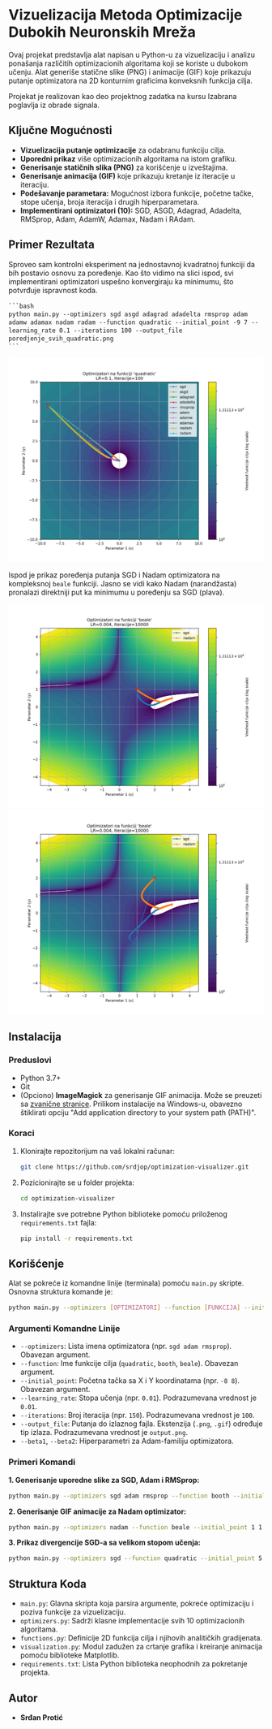 # Vizuelizacija Metoda Optimizacije Dubokih Neuronskih Mreža

Ovaj projekat predstavlja alat napisan u Python-u za vizuelizaciju i analizu ponašanja različitih optimizacionih algoritama koji se koriste u dubokom učenju. Alat generiše statične slike (PNG) i animacije (GIF) koje prikazuju putanje optimizatora na 2D konturnim graficima konveksnih funkcija cilja.

Projekat je realizovan kao deo projektnog zadatka na kursu Izabrana poglavlja iz obrade signala.

## Ključne Mogućnosti

-   **Vizuelizacija putanje optimizacije** za odabranu funkciju cilja.
-   **Uporedni prikaz** više optimizacionih algoritama na istom grafiku.
-   **Generisanje statičnih slika (PNG)** za korišćenje u izveštajima.
-   **Generisanje animacija (GIF)** koje prikazuju kretanje iz iteracije u iteraciju.
-   **Podešavanje parametara:** Mogućnost izbora funkcije, početne tačke, stope učenja, broja iteracija i drugih hiperparametara.
-   **Implementirani optimizatori (10):** SGD, ASGD, Adagrad, Adadelta, RMSprop, Adam, AdamW, Adamax, Nadam i RAdam.

## Primer Rezultata
Sproveo sam kontrolni eksperiment na jednostavnoj kvadratnoj funkciji da bih postavio osnovu za poređenje. Kao što vidimo na slici ispod, svi implementirani optimizatori uspešno konvergiraju ka minimumu, što potvrđuje ispravnost koda.

    ```bash
    python main.py --optimizers sgd asgd adagrad adadelta rmsprop adam adamw adamax nadam radam --function quadratic --initial_point -9 7 --learning_rate 0.1 --iterations 100 --output_file poredjenje_svih_quadratic.png
    ```
    
![Sanity Check](results/sanity_check.png)

Ispod je prikaz poređenja putanja SGD i Nadam optimizatora na kompleksnoj `beale` funkciji. Jasno se vidi kako Nadam (narandžasta) pronalazi direktniji put ka minimumu u poređenju sa SGD (plava).

![Poređenje optimizatora](results/poredjenje_sgd_vs_nadam.png)
![Poređenje optimizatora](results/poredjenje_sgd_vs_nadam2.png)

## Instalacija

### Preduslovi
-   Python 3.7+
-   Git
-   (Opciono) **ImageMagick** za generisanje GIF animacija. Može se preuzeti sa [zvanične stranice](https://imagemagick.org/script/download.php). Prilikom instalacije na Windows-u, obavezno štiklirati opciju "Add application directory to your system path (PATH)".

### Koraci
1.  Klonirajte repozitorijum na vaš lokalni računar:
    ```bash
    git clone https://github.com/srdjop/optimization-visualizer.git
    ```

2.  Pozicionirajte se u folder projekta:
    ```bash
    cd optimization-visualizer
    ```

3.  Instalirajte sve potrebne Python biblioteke pomoću priloženog `requirements.txt` fajla:
    ```bash
    pip install -r requirements.txt
    ```

## Korišćenje

Alat se pokreće iz komandne linije (terminala) pomoću `main.py` skripte. Osnovna struktura komande je:

```bash
python main.py --optimizers [OPTIMIZATORI] --function [FUNKCIJA] --initial_point [X Y] [OPCIJE]
```

### Argumenti Komandne Linije
-   `--optimizers`:   Lista imena optimizatora (npr. `sgd adam rmsprop`). Obavezan argument.
-   `--function`:     Ime funkcije cilja (`quadratic`, `booth`, `beale`). Obavezan argument.
-   `--initial_point`: Početna tačka sa X i Y koordinatama (npr. `-8 8`). Obavezan argument.
-   `--learning_rate`: Stopa učenja (npr. `0.01`). Podrazumevana vrednost je `0.01`.
-   `--iterations`:    Broj iteracija (npr. `150`). Podrazumevana vrednost je `100`.
-   `--output_file`:   Putanja do izlaznog fajla. Ekstenzija (`.png`, `.gif`) određuje tip izlaza. Podrazumevana vrednost je `output.png`.
-   `--beta1`, `--beta2`: Hiperparametri za Adam-familiju optimizatora.

### Primeri Komandi

**1. Generisanje uporedne slike za SGD, Adam i RMSprop:**
```bash
python main.py --optimizers sgd adam rmsprop --function booth --initial_point -8 -8 --learning_rate 0.005 --iterations 150 --output_file poredjenje_booth.png
```

**2. Generisanje GIF animacije za Nadam optimizator:**
```bash
python main.py --optimizers nadam --function beale --initial_point 1 1 --learning_rate 0.002 --iterations 200 --output_file animacija_nadam.gif
```

**3. Prikaz divergencije SGD-a sa velikom stopom učenja:**
```bash
python main.py --optimizers sgd --function quadratic --initial_point 5 5 --learning_rate 1.1 --iterations 20 --output_file divergencija_sgd.png
```

## Struktura Koda

-   `main.py`: Glavna skripta koja parsira argumente, pokreće optimizaciju i poziva funkcije za vizuelizaciju.
-   `optimizers.py`: Sadrži klasne implementacije svih 10 optimizacionih algoritama.
-   `functions.py`: Definicije 2D funkcija cilja i njihovih analitičkih gradijenata.
-   `visualization.py`: Modul zadužen za crtanje grafika i kreiranje animacija pomoću biblioteke Matplotlib.
-   `requirements.txt`: Lista Python biblioteka neophodnih za pokretanje projekta.

## Autor

*   **Srđan Protić**
